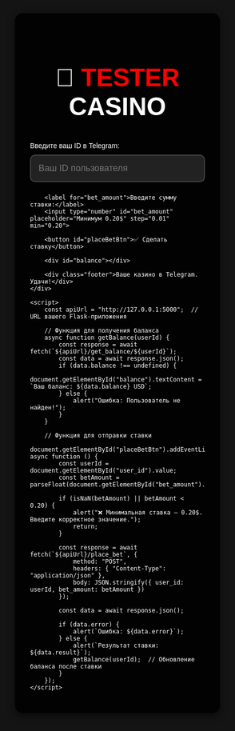 <!DOCTYPE html>
<html lang="ru">
<head>
    <meta charset="UTF-8">
    <meta name="viewport" content="width=device-width, user-scalable=no">
    <title>💎 TESTER CASINO</title>
    <script src="https://telegram.org/js/telegram-web-app.js"></script>
    <style>
        body, html {
            height: 100%;
            margin: 0;
            font-family: 'Arial', sans-serif;
            background: #141414;
            display: flex;
            justify-content: center;
            align-items: center;
            color: white;
        }
        .container {
            background: rgba(0, 0, 0, 0.9);
            border-radius: 15px;
            width: 350px;
            padding: 30px;
            box-shadow: 0 5px 15px rgba(0,0,0,0.6);
        }
        h2 {
            text-align: center;
            font-weight: bold;
            color: white;
            font-size: 32px;
        }
        #title {
            color: white;
            font-weight: bold;
            font-size: 50px;
        }
        #casino {
            color: red;
            font-weight: bold;
        }
        select, input, button {
            width: 100%;
            padding: 15px;
            margin: 10px 0;
            font-size: 18px;
            border-radius: 10px;
            border: 2px solid #444;
            background: #222;
            color: white;
        }
        button {
            background: #28a745;
            border: none;
            color: white;
            cursor: pointer;
            font-size: 20px;
        }
        button:hover {
            background: #218838;
        }
        button:active {
            background: #1e7e34;
        }
        .footer {
            margin-top: 20px;
            font-size: 14px;
            text-align: center;
            color: #bbb;
        }
    </style>
</head>
<body>
    <div class="container">
        <h2 id="title">🎰 <span id="casino">TESTER</span> CASINO</h2>
        <label for="user_id">Введите ваш ID в Telegram:</label>
        <input type="text" id="user_id" placeholder="Ваш ID пользователя">
        
        <label for="bet_amount">Введите сумму ставки:</label>
        <input type="number" id="bet_amount" placeholder="Минимум 0.20$" step="0.01" min="0.20">

        <button id="placeBetBtn">✅ Сделать ставку</button>

        <div id="balance"></div>

        <div class="footer">Ваше казино в Telegram. Удачи!</div>
    </div>

    <script>
        const apiUrl = "http://127.0.0.1:5000";  // URL вашего Flask-приложения

        // Функция для получения баланса
        async function getBalance(userId) {
            const response = await fetch(`${apiUrl}/get_balance/${userId}`);
            const data = await response.json();
            if (data.balance !== undefined) {
                document.getElementById("balance").textContent = `Ваш баланс: ${data.balance} USD`;
            } else {
                alert("Ошибка: Пользователь не найден!");
            }
        }

        // Функция для отправки ставки
        document.getElementById("placeBetBtn").addEventListener("click", async function () {
            const userId = document.getElementById("user_id").value;
            const betAmount = parseFloat(document.getElementById("bet_amount").value);

            if (isNaN(betAmount) || betAmount < 0.20) {
                alert("❌ Минимальная ставка — 0.20$. Введите корректное значение.");
                return;
            }

            const response = await fetch(`${apiUrl}/place_bet`, {
                method: "POST",
                headers: { "Content-Type": "application/json" },
                body: JSON.stringify({ user_id: userId, bet_amount: betAmount })
            });

            const data = await response.json();

            if (data.error) {
                alert(`Ошибка: ${data.error}`);
            } else {
                alert(`Результат ставки: ${data.result}`);
                getBalance(userId);  // Обновление баланса после ставки
            }
        });
    </script>
</body>
</html>
